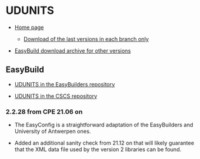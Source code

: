 # UDUNITS

  * [Home page](https://www.unidata.ucar.edu/software/udunits/)

      * [Download of the last versions in each branch only](https://artifacts.unidata.ucar.edu/service/rest/repository/browse/downloads-udunits/)

  * [EasyBuild download archive for other versions](https://sources.easybuild.io/u/UDUNITS/)


## EasyBuild

  * [UDUNITS in the EasyBuilders repository](https://github.com/easybuilders/easybuild-easyconfigs/tree/main/easybuild/easyconfigs/u/UDUNITS)

  * [UDUNITS in the CSCS repository](https://github.com/eth-cscs/production/tree/master/easybuild/easyconfigs/u/UDUNITS)


### 2.2.28 from CPE 21.06 on

  * The EasyConfig is a straightforward adaptation of the EasyBuilders and University
    of Antwerpen ones.

  * Added an additional sanity check from 21.12 on that will likely guarantee that the
    XML data file used by the version 2 libraries can be found.
